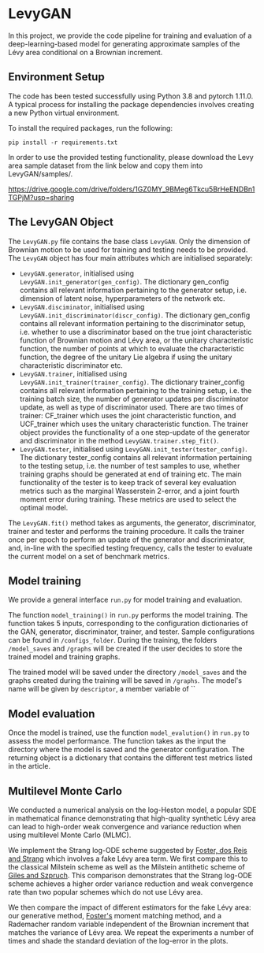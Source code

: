 # LevyGAN

In this project, we provide the code pipeline for training and evaluation of a deep-learning-based model for generating approximate samples of the Lévy area conditional on a Brownian increment.

## Environment Setup

The code has been tested successfully using Python 3.8 and pytorch 1.11.0. A typical process for installing the package dependencies involves creating a new Python virtual environment.

To install the required packages, run the following:

```console
pip install -r requirements.txt
```

In order to use the provided testing functionality, please download the Levy area sample dataset from the link below and copy them into LevyGAN/samples/.

https://drive.google.com/drive/folders/1GZ0MY_9BMeg6Tkcu5BrHeENDBn1TGPjM?usp=sharing


## The LevyGAN Object
The `LevyGAN.py` file contains the base class `LevyGAN`. Only the dimension of Brownian motion to be used for training and testing needs to be provided. The `LevyGAN` object has four main attributes which are initialised separately:

- `LevyGAN.generator`, initialised using `LevyGAN.init_generator(gen_config)`. The dictionary gen_config contains all relevant information pertaining to the generator setup, i.e. dimension of latent noise, hyperparameters of the network etc.
- `LevyGAN.disciminator`, initialised using `LevyGAN.init_discriminator(discr_config)`. The dictionary gen_config contains all relevant information pertaining to the discriminator setup, i.e. whether to use a discriminator based on the true joint characteristic function of Brownian motion and Lévy area, or the unitary characteristic function, the number of points at which to evaluate the characteristic function, the degree of the unitary Lie algebra if using the unitary characteristic discriminator etc.
- `LevyGAN.trainer`, initialised using `LevyGAN.init_trainer(trainer_config)`. The dictionary trainer_config contains all relevant information pertaining to the training setup, i.e. the training batch size, the number of generator updates per discriminator update, as well as type of discriminator used. There are two times of trainer: CF_trainer which uses the joint characteristic function, and UCF_trainer which uses the unitary characteristic function. The trainer object provides the functionality of a one step-update of the generator and discriminator in the method `LevyGAN.trainer.step_fit()`.
- `LevyGAN.tester`, initialised using `LevyGAN.init_tester(tester_config)`. The dictionary tester_config contains all relevant information pertaining to the testing setup, i.e. the number of test samples to use, whether training graphs should be generated at end of training etc. The main functionality of the tester is to keep track of several key evaluation metrics such as the marginal Wasserstein 2-error, and a joint fourth moment error during training. These metrics are used to select the optimal model.

The `LevyGAN.fit()` method takes as arguments, the generator, discriminator, trainer and tester and performs the training procedure. It calls the trainer once per epoch to perform an update of the generator and discriminator, and, in-line with  the specified testing frequency, calls the tester to evaluate the current model on a set of benchmark metrics.


## Model training

We provide a general interface `run.py` for model training and evaluation. 

The function `model_training()` in `run.py` performs the model training. The function takes 5 inputs, corresponding to the configuration dictionaries of the GAN, generator, discriminator, trainer, and tester. Sample configurations can be found in `/configs_folder`. During the training, the folders `/model_saves` and `/graphs` will be created if the user decides to store the trained model and training graphs.

The trained model will be saved under the  directory `/model_saves` and the graphs created during the training will be saved in `/graphs`. The model's name will be given by `descriptor`, a member variable of ``

## Model evaluation

Once the model is trained, use the function `model_evalution()` in `run.py` to assess the model performance. The function takes as the input the directory where the model is saved and the generator configuration. The returning object is a dictionary that contains the different test metrics listed in the article. 

## Multilevel Monte Carlo

We conducted a numerical analysis on the log-Heston model, a popular SDE in mathematical finance demonstrating that high-quality synthetic Lévy area can lead to high-order weak
convergence and variance reduction when using multilevel Monte Carlo (MLMC).

We implement the Strang log-ODE scheme suggested by [Foster, dos Reis and Strang](https://arxiv.org/abs/2210.17543) which involves a fake Lévy area term. We first compare this to the classical Milstein scheme as well as the Milstein antithetic scheme of [Giles and Szpruch](https://projecteuclid.org/journals/annals-of-applied-probability/volume-24/issue-4/Antithetic-multilevel-Monte-Carlo-estimation-for-multi-dimensional-SDEs-without/10.1214/13-AAP957.full). This comparison demonstrates that the Strang log-ODE scheme achieves a higher order variance reduction and weak convergence rate than two popular schemes which do not use Lévy area.

We then compare the impact of different estimators for the fake Lévy area: our generative method, [Foster's](https://ora.ox.ac.uk/objects/uuid:775fc3f5-501c-425f-8b43-fc5a7b2e4310) moment matching method, and a Rademacher random variable independent of the Brownian increment that matches the variance of Lévy area. We repeat the experiments a number of times and shade the standard deviation of the log-error in the plots.
